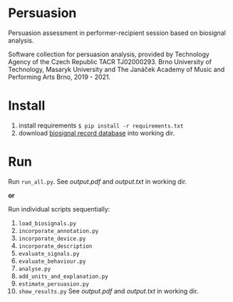# Persuasion
Persuasion assessment in performer-recipient session based on biosignal analysis. 

Software collection for persuasion analysis, provided by Technology Agency of the Czech Republic TACR TJ02000293. 
Brno University of Technology, Masaryk University and The Janáček Academy of Music and Performing Arts Brno, 2019 - 2021.

# Install
1. install requirements  `$ pip install -r requirements.txt`
2. download [biosignal record database](https://drive.google.com/file/d/1bvtsGG7NHU1nbTTuAJb6lsSn_bU1p1j8/view?usp=sharing) into working dir.

# Run
Run `run_all.py`. See *output.pdf* and *output.txt* in working dir. 

**or**

Run individual scripts sequentially:
1. `load_biosignals.py`
2. `incorporate_annotation.py`
3. `incorporate_device.py`
4. `incorporate_description`
5. `evaluate_signals.py`
6. `evaluate_behaviour.py`
7. `analyse.py`
8. `add_units_and_explanation.py`
9. `estimate_persuasion.py`
10. `show_results.py`
See *output.pdf* and *output.txt* in working dir. 
